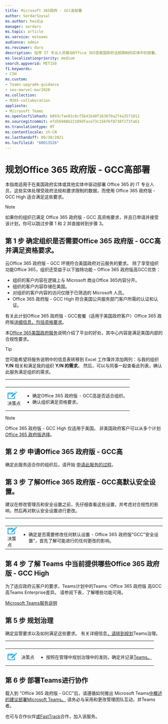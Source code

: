 ```yaml
---
title: Microsoft 365政府 - GCC高部署
author: SerdarSoysal
ms.author: heidip
manager: serdars
ms.topic: article
ms.service: msteams
audience: admin
ms.reviewer: daro
description: 指导 IT 专业人员推动Office 365受美国政府法规限制的实体中的部署。
ms.localizationpriority: medium
search.appverid: MET150
f1.keywords:
- CSH
ms.custom:
- Teams-upgrade-guidance
- seo-marvel-mar2020
ms.collection:
- M365-collaboration
appliesto:
- Microsoft Teams
ms.openlocfilehash: b093cfae82c8cf5b41b40f1636f0a2f4a3571012
ms.sourcegitcommit: efd56988b22189dface73c156f6f8738f273fa61
ms.translationtype: MT
ms.contentlocale: zh-CN
ms.lasthandoff: 09/30/2021
ms.locfileid: "60013526"
---
```

# <a name="plan-for-office-365-government---gcc-high-deployments"></a>规划Office 365 政府版 - GCC高部署

本指南适用于在美国政府实体或其他实体中驱动部署 Office 365 的 IT 专业人员，这些实体处理受政府法规和要求限制的数据，而使用 Office 365 政府版 - GCC High 适合满足这些要求。

> [!NOTE]
> 如果你的组织已满足 Office 365 政府版 - GCC 高资格要求，并且已申请并接受该计划，你可以跳过步骤 1 和 2 并直接转到步骤 3。

## <a name="step-1-determine-whether-your-organization-needs-office-365-government---gcc-high-and-meets-eligibility-requirements"></a>第 1 步 确定组织是否需要Office 365 政府版 - GCC高并满足资格要求。 

云Office 365 政府版 - GCC 环境符合美国政府对云服务的要求。 除了享受组织功能Office 365，组织还受益于以下独特功能 – Office 365 政府版高GCC优势：

- 组织的客户内容在逻辑上与 Microsoft 商业Office 365内容分开。
- 组织的客户内容存储在美国。
- 对组织的客户内容的访问仅限于已筛选的 Microsoft 人员。
- Office 365 政府版 - GCC High 符合美国公共服务部门客户所需的认证和认证。

有关此计划Office 365 政府版 - GCC套餐（适用于美国政府客户）Office 365 政府版[详细信息，包括](https://products.office.com/government/compare-office-365-government-plans)[资格要求](https://products.office.com/government/compare-office-365-government-plans#EligibilityRequirements)。

本[Office 365美国政府服务](/office365/servicedescriptions/office-365-platform-service-description/office-365-us-government/office-365-us-government)说明介绍了平台的好处，其中心内容是满足美国内部的合规性要求。


> [!Tip]
> 您可能希望将服务说明中的信息表转移到 Excel 工作簿并添加两列：与我的组织 **Y/N** 相关和满足我的组织 **Y/N 的需求**。 然后，可以与同事一起查看此列表，确认此服务满足组织的需求。


|&nbsp;|&nbsp;|
|-----------|------------|
| ![描述决策点的图标。](media/audio_conferencing_image7.png) <br/>决策点|<ul><li>确定Office 365 政府版 - GCC高是否适合组织。</li><li>确认组织满足资格要求。</li></ul> |

> [!Note]
> Office 365 政府版 - GCC High 仅适用于美国。 非美国政府客户可以从多个计划[Office 365 政府版选择](https://products.office.com/en/government/compare-office-365-government-plans)。

## <a name="step-2-apply-for-office-365-government---gcc-high"></a>第 2 步 申请Office 365 政府版 - GCC高

确定此服务适合你的组织后，请开始 [申请此服务的过程](https://products.office.com/government/eligibility-validation)。


## <a name="step-3-understand-office-365-government---gcc-high-default-security-settings"></a>第 3 步 了解Office 365 政府版 - GCC高默认安全设置。

建议在修改管理员和安全设置之前，先仔细[](enable-features-office-365.md)查看这些设置，并考虑对合规性的影响，然后再对默认安全设置进行更改。

|&nbsp;|&nbsp;|
|-----------|------------|
| ![描述决策点的图标。](media/audio_conferencing_image7.png) <br/>决策点|<ul><li>确定是否需要修改任何默认设置 - Office 365 政府版"GCC"安全设置"，首先了解可能进行的任何更改的影响。</li></ul> |


## <a name="step-4-understand-which-teams-capabilities-are-currently-available-in-office-365-government---gcc-high"></a>第 4 步 了解 Teams 中当前提供哪些Office 365 政府版 - GCC High

为了适应政府云客户的要求，Teams计划中的Teams -Office 365 政府版 高GCC高Teams Enterprise差异。 请参阅下表，了解哪些功能可用。

[Microsoft Teams服务说明](/office365/servicedescriptions/teams-service-description)

## <a name="step-5-plan-for-governance"></a>第 5 步 规划治理

确定监管要求以及如何满足这些要求。 有关详细信息[，请转到规划](plan-teams-governance.md)Teams治理。

|&nbsp;|&nbsp;|&nbsp;|
|---------|---------|---------|
|<img src="media/audio_conferencing_image7.png" alt="An icon depicting a decision point"/>|决策点 |<ul><li>按照在管理中规划治理中的准则，确定并记录[Teams。](plan-teams-governance.md) </li></ul>|

## <a name="step-6-deploy-teams-for-collaboration"></a>第 6 步 部署Teams进行协作

载入到 "Office 365 政府版 - GCC"后，请遵循如何推出 Microsoft Teams[中概述的建议部署Microsoft Teams。](./deploy-overview.md) 请务必与采用和更改管理团队互动，并Teams者。

也可与合作伙伴[或FastTrack](https://www.microsoft.com/fasttrack)合作，加入该服务。
